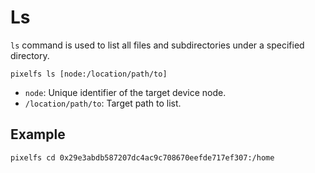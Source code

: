 # Ls

`ls` command is used to list all files and subdirectories under a specified directory.

```shell
pixelfs ls [node:/location/path/to]
```

- `node`: Unique identifier of the target device node.
- `/location/path/to`: Target path to list.

## Example

```shell
pixelfs cd 0x29e3abdb587207dc4ac9c708670eefde717ef307:/home
```
